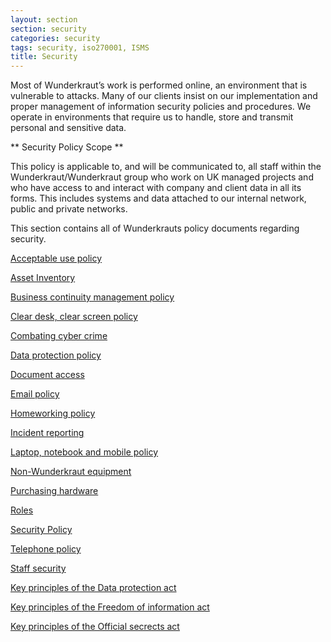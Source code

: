 ```yaml
---
layout: section
section: security
categories: security
tags: security, iso270001, ISMS
title: Security
---
```


Most of Wunderkraut’s work is performed online, an environment that is vulnerable to attacks. Many of our clients insist on our implementation and proper management of information security policies and procedures. We operate in environments that require us to handle, store and transmit personal and sensitive data.

** Security Policy Scope **

This policy is applicable to, and will be communicated to, all staff within the Wunderkraut/Wunderkraut group who work on UK managed projects and who have access to and interact with company and client data in all its forms. This includes systems and data attached to our internal network, public and private networks.

This section contains all of Wunderkrauts policy documents regarding security.

[Acceptable use policy](/security/acceptable-use-policy)

[Asset Inventory](/security/asset-inventory)

[Business continuity management policy](/security/business-continuity-management)

[Clear desk, clear screen policy](/security/clear-desk-clear-screen)

[Combating cyber crime](/security/cyber-crime)

[Data protection policy](/security/data-policy)

[Document access](/security/document-access)

[Email policy](/security/email-policy)

[Homeworking policy](/security/homeworking-policy)

[Incident reporting](/security/incident-reporting)

[Laptop, notebook and mobile policy](/security/laptop-notebook-policy)

[Non-Wunderkraut equipment](/security/none-Wunderkraut-equipment)

[Purchasing hardware](/security/hardware-policy)

[Roles](/security/roles/)

[Security Policy](/security/security-policy/)

[Telephone policy](/security/telephone-policy)

[Staff security](/security/staff-security)

[Key principles of the Data protection act](/security/data-protection-act-key-principles)

[Key principles of the Freedom of information act](/security/freedom-of-information-key-principles)

[Key principles of the Official secrects act](/security/official-secrets-act-key-principles/)
